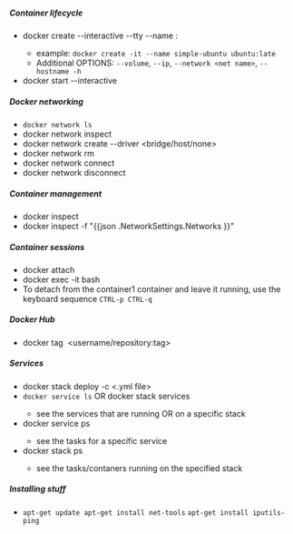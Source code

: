 ##### Container lifecycle
* docker create --interactive --tty --name <container name> <img name>:<img tag>
    * example: `docker create -it --name simple-ubuntu ubuntu:late`
    * Additional OPTIONS: `--volume`, `--ip`, `--network <net name>`, `--hostname -h`
* docker start --interactive <container name>

##### Docker networking
* `docker network ls`
* docker network inspect <network name>
* docker network create --driver <bridge/host/none> <network name>
* docker network rm <network name>
* docker network connect <net name> <container name>
* docker network disconnect <net name> <container name>

##### Container management
* docker inspect <container name>
* docker inspect <container name> -f "{{json .NetworkSettings.Networks }}"

##### Container sessions 
* docker attach <container name>
* docker exec -it <container id> bash
* To detach from the container1 container and leave it running, use the keyboard sequence `CTRL-p CTRL-q`

##### Docker Hub
* docker tag <image name> <username/repository:tag>

##### Services
* docker stack deploy -c <.yml file> <stack name>
* `docker service ls` OR docker stack services <service name>
    * see the services that are running OR on a specific stack
* docker service ps <service name>
    * see the tasks for a specific service
* docker stack ps <stack name> 
    * see the tasks/contaners running on the specified stack

##### Installing stuff
* `apt-get update
   apt-get install net-tools`
  `apt-get install iputils-ping`
